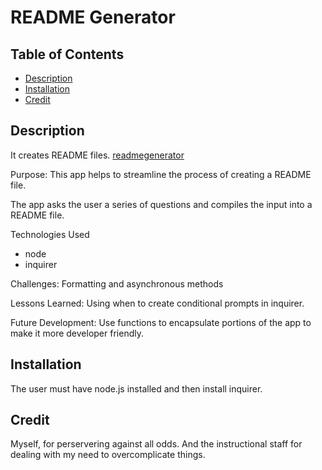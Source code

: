 
# README Generator

## Table of Contents
* [Description](#description)
* [Installation](#installation)
* [Credit](#credit)

## Description

It creates README files. [readmegenerator](https://drive.google.com/file/d/1KtEVclMVgqkTU68j_Gi47AA-0CjmgJpD/view?usp=sharing)
       
Purpose: This app helps to streamline the process of creating a README file.

The app asks the user a series of questions and compiles the input into a README file.

Technologies Used

* node
* inquirer

Challenges: Formatting and asynchronous methods

Lessons Learned: Using when to create conditional prompts in inquirer.

Future Development: Use functions to encapsulate portions of the app to make it more developer friendly.

## Installation 
 
The user must have node.js installed and then install inquirer.

## Credit 
 
Myself, for perservering against all odds. And the instructional staff for dealing with my need to overcomplicate things.






        